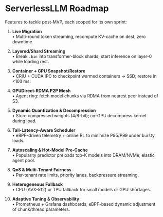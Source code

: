 # ServerlessLLM Roadmap

Features to tackle post-MVP, each scoped for its own sprint:

1. **Live Migration**  
   • Multi-round token streaming, recompute KV-cache on dest, zero downtime.

2. **Layered/Shard Streaming**  
   • Break `.bin` into transformer-block shards; start inference on layer-0 while loading rest.

3. **Container + GPU Snapshot/Restore**  
   • CRIU + CUDA IPC to checkpoint warmed containers → SSD; restore in <100 ms.

4. **GPUDirect-RDMA P2P Mesh**  
   • Agent ring: fetch model chunks via RDMA from nearest peer instead of S3.

5. **Dynamic Quantization & Decompression**  
   • Store compressed weights (4/8-bit); on-GPU decompress kernel during load.

6. **Tail-Latency-Aware Scheduler**  
   • eBPF-driven telemetry + online RL to minimize P95/P99 under bursty loads.

7. **Autoscaling & Hot-Model Pre-Cache**  
   • Popularity predictor preloads top-K models into DRAM/NVMe; elastic agent pool.

8. **QoS & Multi-Tenant Fairness**  
   • Per-tenant rate limits, priority lanes, backpressure streaming.

9. **Heterogeneous Fallback**  
   • CPU (AVX-512) or TPU fallback for small models or GPU shortages.

10. **Adaptive Tuning & Observability**  
    • Prometheus + Grafana dashboards; eBPF-based dynamic adjustment of chunk/thread parameters.

